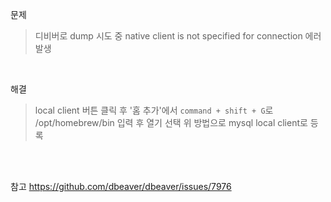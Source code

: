 문제
> 디비버로 dump 시도 중 native client is not specified for connection 에러 발생

<br>

해결
> local client 버튼 클릭 후 '홈 추가'에서 ```command + shift + G```로 /opt/homebrew/bin 입력 후 열기 선택
> 위 방법으로 mysql local client로 등록

<br>
<br>

참고 https://github.com/dbeaver/dbeaver/issues/7976
